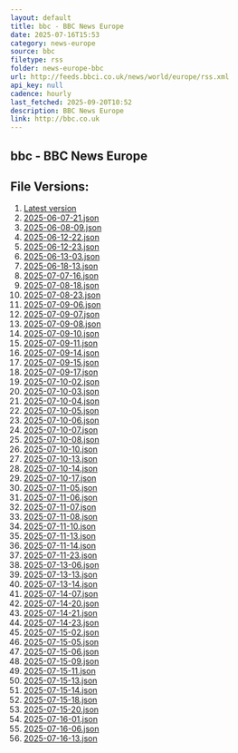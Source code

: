 ```yaml
---
layout: default
title: bbc - BBC News Europe
date: 2025-07-16T15:53
category: news-europe
source: bbc
filetype: rss
folder: news-europe-bbc
url: http://feeds.bbci.co.uk/news/world/europe/rss.xml
api_key: null
cadence: hourly
last_fetched: 2025-09-20T10:52
description: BBC News Europe
link: http://bbc.co.uk
---
```


## bbc - BBC News Europe

<div id="data-chart"></div>
<div id="data-table"></div>
<script>
document.addEventListener('DOMContentLoaded', function(){
  document.getElementById('data-table').textContent = 'This source isn't supported for tables yet.';
});
</script>

## File Versions:
1. [Latest version](./latest.json)
2. [2025-06-07-21.json](./2025-06-07-21.json)
3. [2025-06-08-09.json](./2025-06-08-09.json)
4. [2025-06-12-22.json](./2025-06-12-22.json)
5. [2025-06-12-23.json](./2025-06-12-23.json)
6. [2025-06-13-03.json](./2025-06-13-03.json)
7. [2025-06-18-13.json](./2025-06-18-13.json)
8. [2025-07-07-16.json](./2025-07-07-16.json)
9. [2025-07-08-18.json](./2025-07-08-18.json)
10. [2025-07-08-23.json](./2025-07-08-23.json)
11. [2025-07-09-06.json](./2025-07-09-06.json)
12. [2025-07-09-07.json](./2025-07-09-07.json)
13. [2025-07-09-08.json](./2025-07-09-08.json)
14. [2025-07-09-10.json](./2025-07-09-10.json)
15. [2025-07-09-11.json](./2025-07-09-11.json)
16. [2025-07-09-14.json](./2025-07-09-14.json)
17. [2025-07-09-15.json](./2025-07-09-15.json)
18. [2025-07-09-17.json](./2025-07-09-17.json)
19. [2025-07-10-02.json](./2025-07-10-02.json)
20. [2025-07-10-03.json](./2025-07-10-03.json)
21. [2025-07-10-04.json](./2025-07-10-04.json)
22. [2025-07-10-05.json](./2025-07-10-05.json)
23. [2025-07-10-06.json](./2025-07-10-06.json)
24. [2025-07-10-07.json](./2025-07-10-07.json)
25. [2025-07-10-08.json](./2025-07-10-08.json)
26. [2025-07-10-10.json](./2025-07-10-10.json)
27. [2025-07-10-13.json](./2025-07-10-13.json)
28. [2025-07-10-14.json](./2025-07-10-14.json)
29. [2025-07-10-17.json](./2025-07-10-17.json)
30. [2025-07-11-05.json](./2025-07-11-05.json)
31. [2025-07-11-06.json](./2025-07-11-06.json)
32. [2025-07-11-07.json](./2025-07-11-07.json)
33. [2025-07-11-08.json](./2025-07-11-08.json)
34. [2025-07-11-10.json](./2025-07-11-10.json)
35. [2025-07-11-13.json](./2025-07-11-13.json)
36. [2025-07-11-14.json](./2025-07-11-14.json)
37. [2025-07-11-23.json](./2025-07-11-23.json)
38. [2025-07-13-06.json](./2025-07-13-06.json)
39. [2025-07-13-13.json](./2025-07-13-13.json)
40. [2025-07-13-14.json](./2025-07-13-14.json)
41. [2025-07-14-07.json](./2025-07-14-07.json)
42. [2025-07-14-20.json](./2025-07-14-20.json)
43. [2025-07-14-21.json](./2025-07-14-21.json)
44. [2025-07-14-23.json](./2025-07-14-23.json)
45. [2025-07-15-02.json](./2025-07-15-02.json)
46. [2025-07-15-05.json](./2025-07-15-05.json)
47. [2025-07-15-06.json](./2025-07-15-06.json)
48. [2025-07-15-09.json](./2025-07-15-09.json)
49. [2025-07-15-11.json](./2025-07-15-11.json)
50. [2025-07-15-13.json](./2025-07-15-13.json)
51. [2025-07-15-14.json](./2025-07-15-14.json)
52. [2025-07-15-18.json](./2025-07-15-18.json)
53. [2025-07-15-20.json](./2025-07-15-20.json)
54. [2025-07-16-01.json](./2025-07-16-01.json)
55. [2025-07-16-06.json](./2025-07-16-06.json)
56. [2025-07-16-13.json](./2025-07-16-13.json)
